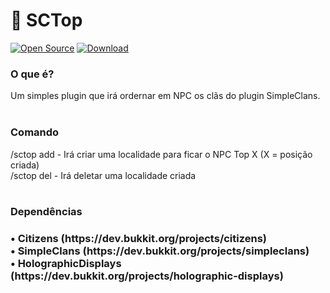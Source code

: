 # 🔰 SCTop
[![Open Source](https://badges.frapsoft.com/os/v1/open-source.svg?v=103)](https://github.com/ellerbrock/open-source-badges/)
[ ![Download](https://api.bintray.com/packages/itroken99/LegendsClans/LegendsClans/images/download.svg?version=1.8) ](https://www.mediafire.com/file/s8o1m8o3lmhg8wx/SCTop.jar/file)
<h3>O que é?</h3>
Um simples plugin que irá ordernar em NPC os
clãs do plugin SimpleClans.
<br><br>
<h3>Comando</h3>
/sctop add <posição (número)> - Irá criar uma localidade para ficar o NPC Top X (X = posição criada) <br>
/sctop del <posição (número)> - Irá deletar uma localidade criada
<br><br>
<h3>Dependências<h3>
 • Citizens (https://dev.bukkit.org/projects/citizens) <br>
 • SimpleClans (https://dev.bukkit.org/projects/simpleclans) <br>
 • HolographicDisplays (https://dev.bukkit.org/projects/holographic-displays) <br>
